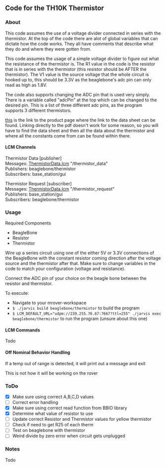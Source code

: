 Code for the TH10K Thermistor
---

### About
This code assumes the use of a voltage divider connected in series with the thermistor.  At the top of the code there are alot of global variables that can dictate how the code works.  They all have comments that describe what they do and where they were gotten from.

This code assumes the usage of a simple voltage divider to figure out what the resistance of the thermistor is.  The R1 value in the code is the resistor that is in series with the thermistor (this resistor should be AFTER the thermistor).  The V1 value is the source voltage that the whole circuit is hooked up to, this should be 3.3V as the beaglebone's adc pin can only read as high as 1.8V.

The code also supports changing the ADC pin that is used very simply.  There is a variable called "adcPin" at the top which can be changed to the desired pin.  This is a list of three different adc pins, as the program supports 3 different thermistors.

[this](https://www.thorlabs.com/thorproduct.cfm?partnumber=TH10K) is the link to the product page where the link to the data sheet can be found.  Linking directly to the pdf doesn't work for some reason, so you will have to find the data sheet and then all the data about the thermistor and where all the constants come from can be found within there.

#### LCM Channels
Thermistor Data \[publisher\] \
Messages: [ThermistorData.lcm](https://github.com/nkr101/mrover-workspace/blob/thermistor/rover_msgs/ThermistorData.lcm) "/thermistor_data" \
Publishers: beaglebone/thermistor \
Subscribers: base_station/gui

Thermistor Request \[subscriber\] \
Messages: [ThermistorData.lcm](https://github.com/nkr101/mrover-workspace/blob/thermistor/rover_msgs/ThermistorRequest.lcm) "/thermistor_request" \
Publishers: base_station/gui \
Subscribers: beaglebone/thermistor

### Usage

Required Components
- BeagleBone
- Resistor
- Thermistor

Wire up a series circuit using one of the either 5V or 3.3V connections of the BeagleBone with the constant resistor coming direction after the voltage source and the thermistor after that.  Make sure to change variables in the code to match your configuration (voltage and resistance).

Connect the ADC pin of your choice on the beagle bone between the resistor and thermistor.

To execute:
- Navigate to your mrover-workspace
- `$ ./jarvis build beaglebone/thermistor` to build the program
- `$ LCM_DEFAULT_URL="udpm://239.255.76.67:7667?ttl=255" ./jarvis exec beaglebone/thermistor` to run the program (unsure about this one)


#### LCM Commands
Todo

#### Off Nominal Behavior Handling
If a temp out of range is detected, it will print out a message and exit

This is not how it will be working on the rover 

### ToDo
- [x] Make sure using correct A,B,C,D values
- [ ] Correct error handling
- [x] Make sure using correct read function from BBIO library
- [x] Determine what value of resistor to use
- [ ] Update correct Resistor and Thermistor values for yellow thermistor
- [ ] Check if need to get R25 of each therm
- [ ] Test on beaglebone with thermistor
- [ ] Weird divide by zero error when circuit gets unplugged

### Notes
Todo
